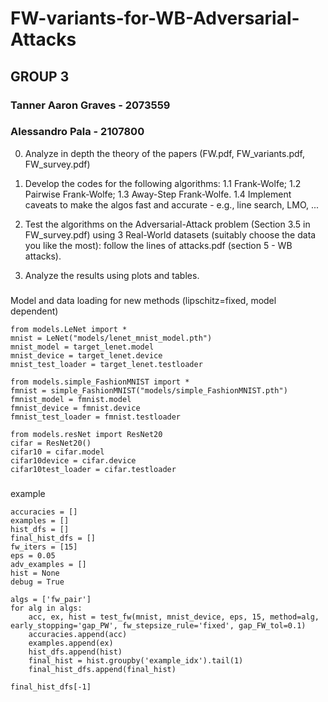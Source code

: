 # FW-variants-for-WB-Adversarial-Attacks

## GROUP 3
### Tanner Aaron Graves - 2073559
### Alessandro Pala - 2107800

0. Analyze in depth the theory of the papers (FW.pdf, FW_variants.pdf, FW_survey.pdf)

1. Develop the codes for the following algorithms:
1.1 Frank-Wolfe;
1.2 Pairwise Frank-Wolfe;
1.3 Away-Step Frank-Wolfe.
1.4 Implement caveats to make the algos fast and accurate - e.g., line search, LMO, ... 

2. Test the algorithms on the Adversarial-Attack problem  (Section 3.5 in FW_survey.pdf) using 3 Real-World datasets (suitably choose the data you like the most): follow the lines of attacks.pdf (section 5  - WB attacks).

3. Analyze the results using plots and tables.

### 
Model and data loading for new methods (lipschitz=fixed, model dependent)

    from models.LeNet import *
    mnist = LeNet("models/lenet_mnist_model.pth")
    mnist_model = target_lenet.model
    mnist_device = target_lenet.device
    mnist_test_loader = target_lenet.testloader
    
    from models.simple_FashionMNIST import *
    fmnist = simple_FashionMNIST("models/simple_FashionMNIST.pth")
    fmnist_model = fmnist.model
    fmnist_device = fmnist.device
    fmnist_test_loader = fmnist.testloader
    
    from models.resNet import ResNet20
    cifar = ResNet20()
    cifar10 = cifar.model
    cifar10device = cifar.device
    cifar10test_loader = cifar.testloader


###
example

    accuracies = []
    examples = []
    hist_dfs = []
    final_hist_dfs = []
    fw_iters = [15]
    eps = 0.05
    adv_examples = []
    hist = None
    debug = True
    
    algs = ['fw_pair']
    for alg in algs:
        acc, ex, hist = test_fw(mnist, mnist_device, eps, 15, method=alg, early_stopping='gap_PW', fw_stepsize_rule='fixed', gap_FW_tol=0.1)
        accuracies.append(acc)
        examples.append(ex)
        hist_dfs.append(hist)
        final_hist = hist.groupby('example_idx').tail(1)
        final_hist_dfs.append(final_hist)
      
    final_hist_dfs[-1]
